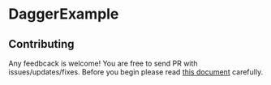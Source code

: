 # DaggerExample

## Contributing
Any feedbcack is welcome!
You are free to send PR with issues/updates/fixes. 
Before you begin please read [this document](CONTRIBUTING.md) carefully.
